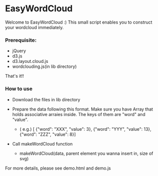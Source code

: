 # EasyWordCloud

Welcome to EasyWordCloud :) This small script enables you to construct your wordcloud immediately.

### Prerequisite:

* jQuery
* d3.js
* d3.layout.cloud.js
* wordclouding.js(in lib directory)

That's it!!

### How to use

* Download the files in lib directory

* Prepare the data following this format. Make sure you have Array that holds associative arraies inside. The keys of them are "word" and "value".
  - ( e.g.) [ {"word": "XXX", "value": 3}, {"word": "YYY", "value": 13}, {"word": "ZZZ", "value": 8}]
  
* Call makeWordCloud function
  - makeWordCloud(data, parent element you wanna insert in, size of svg)

For more details, please see demo.html and demo.js
